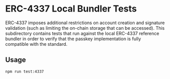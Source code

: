 # ERC-4337 Local Bundler Tests

ERC-4337 imposes additional restrictions on account creation and signature validation (such as limiting the on-chain storage that can be accessed). This subdirectory contains tests that run against the local ERC-4337 reference bundler in order to verify that the passkey implementation is fully compatible with the standard.

## Usage

```sh
npm run test:4337
```
